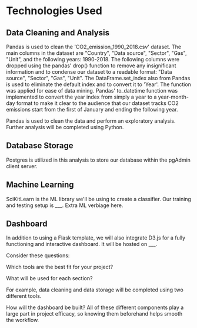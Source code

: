 # Technologies Used

## Data Cleaning and Analysis

Pandas is used to clean the 'CO2_emission_1990_2018.csv' dataset. The main columns in the dataset are "Country", "Data source", "Sector", "Gas", "Unit", and the following years: 1990-2018. The following columns were dropped using the pandas' drop() function to remove any insignificant information and to condense our dataset to a readable format: "Data source", "Sector", "Gas", "Unit". The DataFrame.set_index also from Pandas is used to eliminate the default index and to convert it to 'Year'. The function was applied for ease of data mining. Pandas' to_datetime function was implemented to convert the year index from simply a year to a year-month-day format to make it clear to the audience that our dataset tracks CO2 emissions start from the first of January and ending the following year. 

Pandas is  used to clean the data and perform an exploratory analysis. Further analysis will be completed using Python.

## Database Storage

Postgres is utilized in this analysis to store our database within the pgAdmin client server.  

## Machine Learning

SciKitLearn is the ML library we'll be using to create a classifier. Our training and testing setup is ___. Extra ML verbiage here.

## Dashboard

In addition to using a Flask template, we will also integrate D3.js for a fully functioning and interactive dashboard. It will be hosted on ___.

Consider these questions: 

Which tools are the best fit for your project? 

What will be used for each section?

For example, data cleaning and data storage will be completed using two different tools. 

How will the dashboard be built? 
All of these different components play a large part in project efficacy, so knowing them beforehand helps smooth the workflow.

